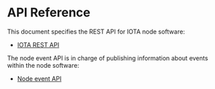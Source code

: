# API Reference

This document specifies the REST API for IOTA node software:
- [IOTA REST API](https://editor.swagger.io/?url=https://raw.githubusercontent.com/rufsam/protocol-rfcs/master/text/0026-rest-api/rest-api.yaml)


The node event API is in charge of publishing information about events within the node software:
- [Node event API](https://playground.asyncapi.io/?load=https://raw.githubusercontent.com/luca-moser/protocol-rfcs/rfc/node-event-api/text/0033-node-event-api/0033-node-event-api.yml) 